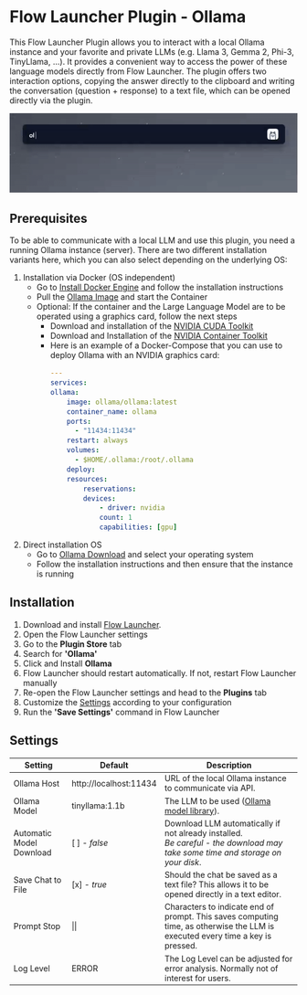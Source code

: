 # Flow Launcher Plugin - Ollama
This Flow Launcher Plugin allows you to interact with a local Ollama instance and your favorite and private LLMs (e.g. Llama 3, Gemma 2, Phi-3, TinyLlama, ...). It provides a convenient way to access the power of these language models directly from Flow Launcher.
The plugin offers two interaction options, copying the answer directly to the clipboard and writing the conversation (question + response) to a text file, which can be opened directly via the plugin.

![Plugin Example](./Images/plugin-example.gif)

## Prerequisites
To be able to communicate with a local LLM and use this plugin, you need a running Ollama instance (server). There are two different installation variants here, which you can also select depending on the underlying OS:
1. Installation via Docker (OS independent)
    - Go to [Install Docker Engine](https://docs.docker.com/engine/install/) and follow the installation instructions
    - Pull the [Ollama Image](https://hub.docker.com/r/ollama/ollama) and start the Container
    - Optional: If the container and the Large Language Model are to be operated using a graphics card, follow the next steps
        - Download and installation of the [NVIDIA CUDA Toolkit](https://developer.nvidia.com/cuda-downloads)
        - Download and Installation of the [NVIDIA Container Toolkit](https://docs.nvidia.com/datacenter/cloud-native/container-toolkit/latest/install-guide.html)
        - Here is an example of a Docker-Compose that you can use to deploy Ollama with an NVIDIA graphics card:
            ```yaml
            ---
            services:
            ollama:
                image: ollama/ollama:latest
                container_name: ollama
                ports:
                  - "11434:11434"
                restart: always
                volumes:
                  - $HOME/.ollama:/root/.ollama
                deploy:
                resources:
                    reservations:
                    devices:
                        - driver: nvidia
                        count: 1
                        capabilities: [gpu]
            ```
2. Direct installation OS
    - Go to [Ollama Download](https://ollama.com/download) and select your operating system
    - Follow the installation instructions and then ensure that the instance is running

## Installation
1. Download and install [Flow Launcher](https://www.flowlauncher.com/).
2. Open the Flow Launcher settings
3. Go to the **Plugin Store** tab
4. Search for **'Ollama'**
5. Click and Install **Ollama**
6. Flow Launcher should restart automatically. If not, restart Flow Launcher manually
7. Re-open the Flow Launcher settings and head to the **Plugins** tab
8. Customize the [Settings](#settings) according to your configuration
9. Run the **'Save Settings'** command in Flow Launcher

## Settings
|Setting|Default|Description|
|---|---|---|
|Ollama Host|http://localhost:11434|URL of the local Ollama instance to communicate via API.|
|Ollama Model|tinyllama:1.1b|The LLM to be used ([Ollama model library](https://ollama.com/library)).|
|Automatic Model Download|[ ] - *false*|Download LLM automatically if not already installed.<br>*Be careful - the download may take some time and storage on your disk*.|
|Save Chat to File|[x] - *true*|Should the chat be saved as a text file? This allows it to be opened directly in a text editor.|
|Prompt Stop|&#124;&#124;|Characters to indicate end of prompt. This saves computing time, as otherwise the LLM is executed every time a key is pressed.|
|Log Level|ERROR|The Log Level can be adjusted for error analysis. Normally not of interest for users.|
